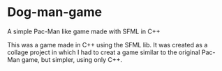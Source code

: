 # Dog-man-game
A simple Pac-Man like game made with SFML in C++

This was a game made in C++ using the SFML lib. It was created as a collage project in which I had to creat a game similar to the original Pac-Man game, but simpler, using only C++.
